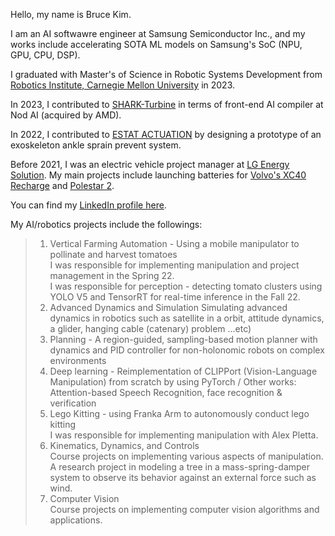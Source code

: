 Hello, my name is Bruce Kim.<br>

I am an AI softwawre engineer at Samsung Semiconductor Inc., and my works include accelerating SOTA ML models on Samsung's SoC (NPU, GPU, CPU, DSP).

I graduated with Master's of Science in Robotic Systems Development from [Robotics Institute, Carnegie Mellon University](https://mrsd.ri.cmu.edu/) in 2023.<br>

In 2023, I contributed to [SHARK-Turbine](https://github.com/nod-ai/SHARK-Turbine/) in terms of front-end AI compiler at Nod AI (acquired by AMD).  <br>

In 2022, I contributed to [ESTAT ACTUATION](https://www.estat.tech/) by designing a prototype of an exoskeleton ankle sprain prevent system.<br> 

Before 2021, I was an electric vehicle project manager at [LG Energy Solution](https://www.lgensol.com/en/index).
My main projects include launching batteries for [Volvo's XC40 Recharge](https://www.volvocars.com/us/cars/xc40-electric/) and [Polestar 2](https://www.polestar.com/us/polestar-2/?gclid=Cj0KCQjwgO2XBhCaARIsANrW2X2YTRw3fGUYTmroSBMY-6JWCbTPU8DjG0GSLgrXD-qB-aOnBHXe-UYaAqEvEALw_wcB).<br>

You can find my [LinkedIn profile here](https://www.linkedin.com/in/brucekwangkyunkim).<br>

My AI/robotics projects include the followings: <br>

>1. Vertical Farming Automation - Using a mobile manipulator to pollinate and harvest tomatoes<br>
  I was responsible for implementing manipulation and project management in the Spring 22. <br>
  I was responsible for perception - detecting tomato clusters using YOLO V5 and TensorRT for real-time inference in the Fall 22. <br>
>2. Advanced Dynamics and Simulation
  Simulating advanced dynamics in robotics such as satellite in a orbit, attitude dynamics, a glider, hanging cable (catenary) problem ...etc)
>3. Planning - A region-guided, sampling-based motion planner with dynamics and PID controller for non-holonomic robots on complex environments
>4. Deep learning - Reimplementation of CLIPPort (Vision-Language Manipulation) from scratch by using PyTorch / Other works: Attention-based Speech Recognition, face recognition & verification
>5. Lego Kitting - using Franka Arm to autonomously conduct lego kitting<br>
  I was responsible for implementing manipulation with Alex Pletta. <br>
>6. Kinematics, Dynamics, and Controls <br>
  Course projects on implementing various aspects of manipulation. <br>
  A research project in modeling a tree in a mass-spring-damper system to observe its behavior against an external force such as wind. <br>
>7. Computer Vision <br>
  Course projects on implementing computer vision algorithms and applications. <br>
